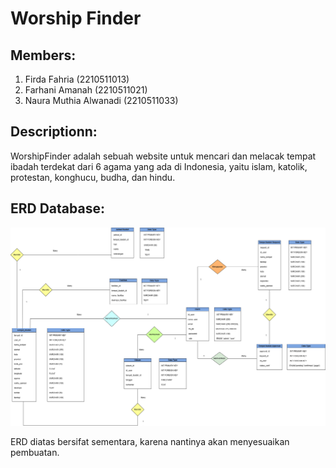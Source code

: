 # Worship Finder

## **Members**:
1. Firda Fahria (2210511013)
2. Farhani Amanah (2210511021)
3. Naura Muthia Alwanadi (2210511033)

## **Descriptionn**:
WorshipFinder adalah sebuah website untuk mencari dan melacak tempat ibadah terdekat dari 6 agama yang ada di Indonesia, yaitu islam, katolik, protestan, konghucu, budha, dan hindu.

## **ERD Database**:
![ERD bersifat sementara](https://github.com/haniii294/-SOA-Project-Kelompok04-WorshipFinder/blob/main/ERD%20Database.png?raw=true)

ERD diatas bersifat sementara, karena nantinya akan menyesuaikan pembuatan.

